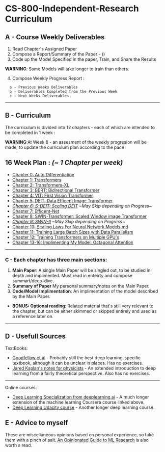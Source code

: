 # CS-800-Independent-Research Curriculum

## A - Course Weekly Deliverables 

1. Read Chapter's Assigned Paper
2. Compose a Report/Summary of the Paper - ()
3. Code up the Model Specified in the paper, Train, and Share the Results 

**WARNING**: Some Models will take longer to train than others. 

4. Compose Weekly Progress Report : 
```
  a - Previous Weeks Deliverables
  b - Deliverables Completed from the Previous Week
  c - Next Weeks Deliverables
```
_____

## B - Curriculum
The curriculum is divided into 12 chapters - each of which are intended to be completed in 1 week :

**WARNING**:At Week 8 - an assesment of the weekly progresion will be made, to update the curriculum plan according to the pace 

## 16 Week Plan : *(~ 1 Chapter per week)*
- [Chapter 0: Auto Differentiation](0-Auto_Differentiation.md)
- [Chapter 1: Transformers](1-Transformers.md)
- [Chapter 2: Transformers-XL](2-Transformers_XL.md)
- [Chapter 3: BERT: Bidirectional Transformer](3-BERT.md)
- [Chapter 4: VIT: First Vision Transformer](4-VIT.md)
- [Chapter 5: DEIT: Data Efficent Image Transformer](5-DEIT.md)
- *[Chapter 6: S-DEIT: Scaling DEIT](6-S-DEIT.md)* *~May Skip depending on Progress~*
- [Chapter 7: Efficent-Net](7-Efficent-Net.md)
- [Chapter 8: SWIN-Transformer: Scaled Window image Transformer](8-SWIN-Transformer.md)
- *[Chapter 9: SWIN-II](9-SWIN-II.md)* *~May Skip depending on Progress~*
- [Chapter 10: Scaling Laws For Neural Network Models.md](10-Scaling_Laws_For_Neural_Network_Models.md)
- [Chapter 11: Training Large Batch Sizes with Data Parallelism](11-Training_Large_Batch_Sizes_with_Data_Parallelism.md)
- [Chapter 12: Training Transformers on Multiple GPU's](12-Training_Transformers_on_Multiple_GPU's.md)
- [Chapter 13-16: Implimenting My Model: Octagonal Attention](13-Octagonal_Attention.md)

_____

### C - Each chapter has three main sections:

1. **Main Paper**: A single Main Paper will be singled out, to be studied in depth and implimented. Must read in enteirty and compose summart/deep-dive. 
2. **Summary of Paper** My personal summary/notes on the Main Paper.
3. **Code/Model Implimentation**: An implimentation of the model described by the Main Paper.

- **BONUS: Optional reading**: Related material that's still very relevant to the chapter, but can be either skimmed or skipped entirely and used as a reference later on.


_____

## D - Usefull Sources

TextBooks:

- [Goodfellow et al](https://www.deeplearningbook.org/) - Probably still the best deep learning-specific textbook, although it can be unclear in places. Has no exercises.
- [Jared Kaplan's notes for physicists](https://sites.krieger.jhu.edu/jared-kaplan/files/2019/04/ContemporaryMLforPhysicists.pdf) - An extended introduction to deep learning from a fairly theoretical perspective. Also has no exercises.

_____


Online courses:

- [Deep Learning Specialization from deeplearning.ai](https://www.deeplearning.ai/program/deep-learning-specialization/) - A much longer extension of the machine learning Coursera course linked above.
- [Deep Learning Udacity course](https://www.udacity.com/course/deep-learning-nanodegree--nd101) - Another longer deep learning course.

## E - Advice to myself

These are miscellaneous opinions based on personal experience, so take them with a pinch of salt. [An Opinionated Guide to ML Research](http://joschu.net/blog/opinionated-guide-ml-research.html) is also worth a read.
